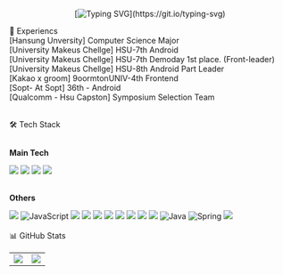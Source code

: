 <div align="center">
  
[![Typing SVG](https://readme-typing-svg.herokuapp.com?font=Fira+Code&pause=1000&color=6B9BF7&center=true&vCenter=true&width=535&lines=Application+Developer;)](https://git.io/typing-svg)

</div>
<div>
🔹 Experiencs<br/>
[Hansung Unversity]  Computer Science Major <br/>
[University Makeus Chellge] HSU-7th Android<br/>
[University Makeus Chellge] HSU-7th Demoday 1st place. (Front-leader)<br/>
[University Makeus Chellge] HSU-8th Android Part Leader<br/>
[Kakao x groom] 9oormtonUNIV-4th  Frontend<br/>
[Sopt- At Sopt] 36th - Android<br/>
[Qualcomm - Hsu Capston]  Symposium Selection Team<br/>  
</div><br>



🛠 Tech Stack

  <div style="display:flex; flex-direction:column; align-items:flex-start;">
  <!-- App -->
    <p><strong>Main Tech</strong></p>
    <div>
      <img src="https://img.shields.io/badge/Kotlin-7F52FF?style=for-the-badge&logo=kotlin&logoColor=white">
      <img src="https://img.shields.io/badge/Android_Studio-3DDC84?style=for-the-badge&logo=android-studio&logoColor=white">
      <img src="https://img.shields.io/badge/Dart-0175C2?style=for-the-badge&logo=dart&logoColor=white">
      <img src="https://img.shields.io/badge/Flutter-02569B?style=for-the-badge&logo=flutter&logoColor=white">
    </div><br> 
    <p><strong>Others</strong></p>
    <div>
      <img src="https://img.shields.io/badge/React-61DAFB?style=for-the-badge&logo=react&logoColor=white">
      <img src="https://img.shields.io/badge/JavaScript-F7DF1E?style=for-the-badge&logo=javascript&logoColor=white" alt="JavaScript">
      <img src="https://img.shields.io/badge/HTML5-E34F26?style=for-the-badge&logo=html5&logoColor=white">
      <img src="https://img.shields.io/badge/CSS3-1572B6?style=for-the-badge&logo=css3&logoColor=white">
      <img src="https://img.shields.io/badge/Visual_Studio-5C2D91?style=for-the-badge&logo=visual%20studio&logoColor=white">
      <img src="https://img.shields.io/badge/C-A8B9CC?style=for-the-badge&logo=c&logoColor=white">
      <img src="https://img.shields.io/badge/C++-00599C?style=for-the-badge&logo=c++&logoColor=white">
      <img src="https://img.shields.io/badge/python-3776AB?style=for-the-badge&logo=python&logoColor=white"> 
      <img src="https://img.shields.io/badge/mysql-4479A1?style=for-the-badge&logo=mysql&logoColor=white"> 
      <img src="https://img.shields.io/badge/firebase-FFCA28?style=for-the-badge&logo=firebase&logoColor=white">
      <img src="https://img.shields.io/badge/Java-ED8B00?style=for-the-badge&logo=openjdk&logoColor=white" alt="Java">
      <img src="https://img.shields.io/badge/Spring-6DB33F?style=for-the-badge&logo=spring&logoColor=white" alt="Spring">
      <img src="https://img.shields.io/badge/IntelliJ_IDEA-000000.svg?style=for-the-badge&logo=intellij-idea&logoColor=white">
      <ims src="https://img.shields.io/badge/Eclipse-2C2255?style=for-the-badge&logo=eclipse&logoColor=white">
    </div><br>
 📊 GitHub Stats 

<table>
  <tr>
    <td>
      <a href="https://github.com/anuraghazra/github-readme-stats">
        <img src="https://github-readme-stats.vercel.app/api/top-langs/?username=vvan2&layout=compact" />
      </a>
    </td>
    <td>
      <a href="https://github.com/anuraghazra/github-readme-stats">
        <img src="https://github-readme-stats.vercel.app/api?username=vvan2&show_icons=true" />
      </a>
    </td>
  </tr>
</table>


